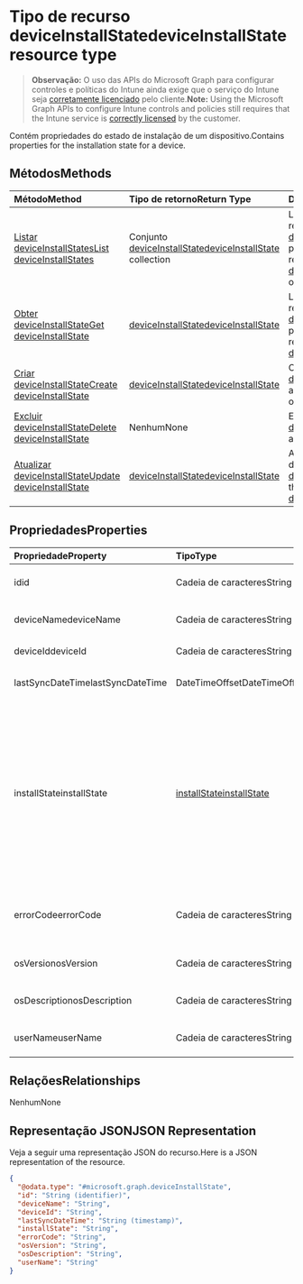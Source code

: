 # <a name="deviceinstallstate-resource-type"></a><span data-ttu-id="17548-101">Tipo de recurso deviceInstallState</span><span class="sxs-lookup"><span data-stu-id="17548-101">deviceInstallState resource type</span></span>

> <span data-ttu-id="17548-102">**Observação:** O uso das APIs do Microsoft Graph para configurar controles e políticas do Intune ainda exige que o serviço do Intune seja [corretamente licenciado](https://go.microsoft.com/fwlink/?linkid=839381) pelo cliente.</span><span class="sxs-lookup"><span data-stu-id="17548-102">**Note:** Using the Microsoft Graph APIs to configure Intune controls and policies still requires that the Intune service is [correctly licensed](https://go.microsoft.com/fwlink/?linkid=839381) by the customer.</span></span>

<span data-ttu-id="17548-103">Contém propriedades do estado de instalação de um dispositivo.</span><span class="sxs-lookup"><span data-stu-id="17548-103">Contains properties for the installation state for a device.</span></span>
## <a name="methods"></a><span data-ttu-id="17548-104">Métodos</span><span class="sxs-lookup"><span data-stu-id="17548-104">Methods</span></span>
|<span data-ttu-id="17548-105">Método</span><span class="sxs-lookup"><span data-stu-id="17548-105">Method</span></span>|<span data-ttu-id="17548-106">Tipo de retorno</span><span class="sxs-lookup"><span data-stu-id="17548-106">Return Type</span></span>|<span data-ttu-id="17548-107">Descrição</span><span class="sxs-lookup"><span data-stu-id="17548-107">Description</span></span>|
|:---|:---|:---|
|[<span data-ttu-id="17548-108">Listar deviceInstallStates</span><span class="sxs-lookup"><span data-stu-id="17548-108">List deviceInstallStates</span></span>](../api/intune_books_deviceinstallstate_list.md)|<span data-ttu-id="17548-109">Conjunto [deviceInstallState](../resources/intune_books_deviceinstallstate.md)</span><span class="sxs-lookup"><span data-stu-id="17548-109">[deviceInstallState](../resources/intune_books_deviceinstallstate.md) collection</span></span>|<span data-ttu-id="17548-110">Lê propriedades e relações de objetos de [deviceInstallState](../resources/intune_books_deviceinstallstate.md).</span><span class="sxs-lookup"><span data-stu-id="17548-110">List properties and relationships of the [deviceInstallState](../resources/intune_books_deviceinstallstate.md) objects.</span></span>|
|[<span data-ttu-id="17548-111">Obter deviceInstallState</span><span class="sxs-lookup"><span data-stu-id="17548-111">Get deviceInstallState</span></span>](../api/intune_books_deviceinstallstate_get.md)|[<span data-ttu-id="17548-112">deviceInstallState</span><span class="sxs-lookup"><span data-stu-id="17548-112">deviceInstallState</span></span>](../resources/intune_books_deviceinstallstate.md)|<span data-ttu-id="17548-113">Ler propriedades e relações de objetos de [deviceInstallState](../resources/intune_books_deviceinstallstate.md).</span><span class="sxs-lookup"><span data-stu-id="17548-113">Read properties and relationships of the [deviceInstallState](../resources/intune_books_deviceinstallstate.md) object.</span></span>|
|[<span data-ttu-id="17548-114">Criar deviceInstallState</span><span class="sxs-lookup"><span data-stu-id="17548-114">Create deviceInstallState</span></span>](../api/intune_books_deviceinstallstate_create.md)|[<span data-ttu-id="17548-115">deviceInstallState</span><span class="sxs-lookup"><span data-stu-id="17548-115">deviceInstallState</span></span>](../resources/intune_books_deviceinstallstate.md)|<span data-ttu-id="17548-116">Crie um novo objeto de [deviceInstallState](../resources/intune_books_deviceinstallstate.md).</span><span class="sxs-lookup"><span data-stu-id="17548-116">Create a new [deviceInstallState](../resources/intune_books_deviceinstallstate.md) object.</span></span>|
|[<span data-ttu-id="17548-117">Excluir deviceInstallState</span><span class="sxs-lookup"><span data-stu-id="17548-117">Delete deviceInstallState</span></span>](../api/intune_books_deviceinstallstate_delete.md)|<span data-ttu-id="17548-118">Nenhum</span><span class="sxs-lookup"><span data-stu-id="17548-118">None</span></span>|<span data-ttu-id="17548-119">Excluir [deviceInstallState](../resources/intune_books_deviceinstallstate.md).</span><span class="sxs-lookup"><span data-stu-id="17548-119">Deletes a [deviceInstallState](../resources/intune_books_deviceinstallstate.md).</span></span>|
|[<span data-ttu-id="17548-120">Atualizar deviceInstallState</span><span class="sxs-lookup"><span data-stu-id="17548-120">Update deviceInstallState</span></span>](../api/intune_books_deviceinstallstate_update.md)|[<span data-ttu-id="17548-121">deviceInstallState</span><span class="sxs-lookup"><span data-stu-id="17548-121">deviceInstallState</span></span>](../resources/intune_books_deviceinstallstate.md)|<span data-ttu-id="17548-122">Atualizar as propriedades de um objeto de [deviceInstallState](../resources/intune_books_deviceinstallstate.md).</span><span class="sxs-lookup"><span data-stu-id="17548-122">Update the properties of a [deviceInstallState](../resources/intune_books_deviceinstallstate.md) object.</span></span>|

## <a name="properties"></a><span data-ttu-id="17548-123">Propriedades</span><span class="sxs-lookup"><span data-stu-id="17548-123">Properties</span></span>
|<span data-ttu-id="17548-124">Propriedade</span><span class="sxs-lookup"><span data-stu-id="17548-124">Property</span></span>|<span data-ttu-id="17548-125">Tipo</span><span class="sxs-lookup"><span data-stu-id="17548-125">Type</span></span>|<span data-ttu-id="17548-126">Descrição</span><span class="sxs-lookup"><span data-stu-id="17548-126">Description</span></span>|
|:---|:---|:---|
|<span data-ttu-id="17548-127">id</span><span class="sxs-lookup"><span data-stu-id="17548-127">id</span></span>|<span data-ttu-id="17548-128">Cadeia de caracteres</span><span class="sxs-lookup"><span data-stu-id="17548-128">String</span></span>|<span data-ttu-id="17548-129">Chave da entidade.</span><span class="sxs-lookup"><span data-stu-id="17548-129">Key of the entity.</span></span>|
|<span data-ttu-id="17548-130">deviceName</span><span class="sxs-lookup"><span data-stu-id="17548-130">deviceName</span></span>|<span data-ttu-id="17548-131">Cadeia de caracteres</span><span class="sxs-lookup"><span data-stu-id="17548-131">String</span></span>|<span data-ttu-id="17548-132">Nome do dispositivo.</span><span class="sxs-lookup"><span data-stu-id="17548-132">Device name.</span></span>|
|<span data-ttu-id="17548-133">deviceId</span><span class="sxs-lookup"><span data-stu-id="17548-133">deviceId</span></span>|<span data-ttu-id="17548-134">Cadeia de caracteres</span><span class="sxs-lookup"><span data-stu-id="17548-134">String</span></span>|<span data-ttu-id="17548-135">ID do dispositivo.</span><span class="sxs-lookup"><span data-stu-id="17548-135">Device Id.</span></span>|
|<span data-ttu-id="17548-136">lastSyncDateTime</span><span class="sxs-lookup"><span data-stu-id="17548-136">lastSyncDateTime</span></span>|<span data-ttu-id="17548-137">DateTimeOffset</span><span class="sxs-lookup"><span data-stu-id="17548-137">DateTimeOffset</span></span>|<span data-ttu-id="17548-138">Última sincronização de data e hora.</span><span class="sxs-lookup"><span data-stu-id="17548-138">Last sync date and time.</span></span>|
|<span data-ttu-id="17548-139">installState</span><span class="sxs-lookup"><span data-stu-id="17548-139">installState</span></span>|[<span data-ttu-id="17548-140">installState</span><span class="sxs-lookup"><span data-stu-id="17548-140">installState</span></span>](../resources/intune_books_installstate.md)|<span data-ttu-id="17548-141">O estado de instalação do livro eletrônico.</span><span class="sxs-lookup"><span data-stu-id="17548-141">The install state of the eBook.</span></span> <span data-ttu-id="17548-142">Os valores possíveis são: `notApplicable`, `installed`, `failed`, `notInstalled`, `uninstallFailed`, `unknown`.</span><span class="sxs-lookup"><span data-stu-id="17548-142">The possible values are `notApplicable`, `installed`, `failed`, `notInstalled`, `uninstallFailed`, `unknown`, , , , , , or .</span></span>|
|<span data-ttu-id="17548-143">errorCode</span><span class="sxs-lookup"><span data-stu-id="17548-143">errorCode</span></span>|<span data-ttu-id="17548-144">Cadeia de caracteres</span><span class="sxs-lookup"><span data-stu-id="17548-144">String</span></span>|<span data-ttu-id="17548-145">O código de erro de falhas de instalação.</span><span class="sxs-lookup"><span data-stu-id="17548-145">The error code for install failures.</span></span>|
|<span data-ttu-id="17548-146">osVersion</span><span class="sxs-lookup"><span data-stu-id="17548-146">osVersion</span></span>|<span data-ttu-id="17548-147">Cadeia de caracteres</span><span class="sxs-lookup"><span data-stu-id="17548-147">String</span></span>|<span data-ttu-id="17548-148">Versão do sistema operacional.</span><span class="sxs-lookup"><span data-stu-id="17548-148">OS Version.</span></span>|
|<span data-ttu-id="17548-149">osDescription</span><span class="sxs-lookup"><span data-stu-id="17548-149">osDescription</span></span>|<span data-ttu-id="17548-150">Cadeia de caracteres</span><span class="sxs-lookup"><span data-stu-id="17548-150">String</span></span>|<span data-ttu-id="17548-151">Descrição do sistema operacional.</span><span class="sxs-lookup"><span data-stu-id="17548-151">OS Description.</span></span>|
|<span data-ttu-id="17548-152">userName</span><span class="sxs-lookup"><span data-stu-id="17548-152">userName</span></span>|<span data-ttu-id="17548-153">Cadeia de caracteres</span><span class="sxs-lookup"><span data-stu-id="17548-153">String</span></span>|<span data-ttu-id="17548-154">Nome de usuário do dispositivo.</span><span class="sxs-lookup"><span data-stu-id="17548-154">Device User Name.</span></span>|

## <a name="relationships"></a><span data-ttu-id="17548-155">Relações</span><span class="sxs-lookup"><span data-stu-id="17548-155">Relationships</span></span>
<span data-ttu-id="17548-156">Nenhum</span><span class="sxs-lookup"><span data-stu-id="17548-156">None</span></span>
## <a name="json-representation"></a><span data-ttu-id="17548-157">Representação JSON</span><span class="sxs-lookup"><span data-stu-id="17548-157">JSON Representation</span></span>
<span data-ttu-id="17548-158">Veja a seguir uma representação JSON do recurso.</span><span class="sxs-lookup"><span data-stu-id="17548-158">Here is a JSON representation of the resource.</span></span>
<!--{
  "blockType": "resource",
  "keyProperty": "id",
  "baseType": "microsoft.graph.entity",
  "@odata.type": "microsoft.graph.deviceInstallState"
}-->
``` json
{
  "@odata.type": "#microsoft.graph.deviceInstallState",
  "id": "String (identifier)",
  "deviceName": "String",
  "deviceId": "String",
  "lastSyncDateTime": "String (timestamp)",
  "installState": "String",
  "errorCode": "String",
  "osVersion": "String",
  "osDescription": "String",
  "userName": "String"
}
```



